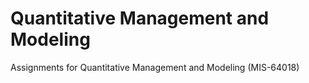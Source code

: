 # Quantitative Management and Modeling
Assignments for Quantitative Management and Modeling (MIS-64018)
